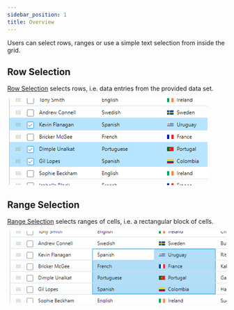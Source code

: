 ```yaml
---
sidebar_position: 1
title: Overview
---
```


Users can select rows, ranges or use a simple text selection from inside the grid.

## Row Selection

[Row Selection](./row-selection) selects rows, i.e. data entries from the provided data set.

![BBjGridExWidget - Row Selection](./assets/row-selection.png)

## Range Selection

[Range Selection](./range-selection) selects ranges of cells, i.e. a rectangular block of cells.

![BBjGridExWidget - Range Selection](./assets/range-selection.png)